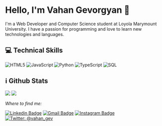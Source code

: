 # Hello, I'm Vahan Gevorgyan 👋

 I'm a Web Developer and Computer Science student at Loyola Marymount University. I have a passion for programming and love to learn new technologies and languages. 
 
## 💻 Technical Skills

![HTML5](https://img.shields.io/badge/-HTML5-000000?style=flat&logo=HTML5)
![JavaScript](https://img.shields.io/badge/-JavaScript-000000?style=flat&logo=javascript)
![Python](https://img.shields.io/badge/-Python-000000?style=flat&logo=python)
![TypeScript](https://img.shields.io/badge/-TypeScript-000000?style=flat&logo=typescript&logoColor=007ACC)
![SQL](https://img.shields.io/badge/-SQL-000000?style=flat&logo=MySQL)


## ℹ️ Github Stats
<p>
  <img src="https://github-readme-stats.vercel.app/api?username=vahan-gev&hide=stars&show_icons=true&theme=transparent&line_height=32">
  <img src="https://github-readme-stats.vercel.app/api/top-langs/?username=vahan-gev&count_private=true&theme=transparent">
</p>



<p>
  <i>Where to find me:</i>
  
   [![Linkedin Badge](https://img.shields.io/badge/-vahangevorgyan-blue?style=flat-square&logo=Linkedin&logoColor=white&link=https://www.linkedin.com/in/vahangevorgyan/)](https://www.linkedin.com/in/vahangevorgyan/) 
   [![Gmail Badge](https://img.shields.io/badge/-vahangevorgyan-c14438?style=flat-square&logo=Gmail&logoColor=white&link=mailto:vahangevorgyan0212@gmail.com)](mailto:vahangevgevorgyan@gmail.com)
   [![Instagram Badge](https://img.shields.io/badge/-@v_gevorgian-purple?style=flat&logo=instagram&logoColor=white&link=https://instagram.com/v_gevorgian/)](https://instagram.com/v_gevorgian) 
   [![Twitter: @vahan_gev](https://img.shields.io/twitter/follow/vahan_gev?style=social)](https://twitter.com/vahan_gev)
</p>

